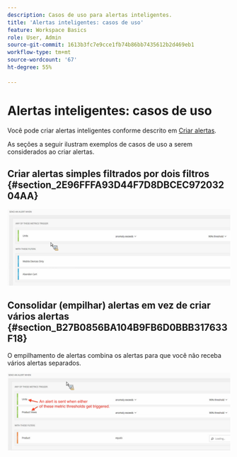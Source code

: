 ```yaml
---
description: Casos de uso para alertas inteligentes.
title: 'Alertas inteligentes: casos de uso'
feature: Workspace Basics
role: User, Admin
source-git-commit: 1613b3fc7e9cce1fb74b86bb7435612b2d469eb1
workflow-type: tm+mt
source-wordcount: '67'
ht-degree: 55%

---
```


# Alertas inteligentes: casos de uso

Você pode criar alertas inteligentes conforme descrito em [Criar alertas](/help/analysis-workspace/c-intelligent-alerts/alert-builder.md).

As seções a seguir ilustram exemplos de casos de uso a serem considerados ao criar alertas.

## Criar alertas simples filtrados por dois filtros {#section_2E96FFFA93D44F7D8DBCEC97203204AA}

<!-- 

Update screenshots for better readability.

 -->

![](assets/alerts_example1.png)



## Consolidar (empilhar) alertas em vez de criar vários alertas {#section_B27B0856BA104B9FB6D0BBB317633F18}

O empilhamento de alertas combina os alertas para que você não receba vários alertas separados.

![](assets/alerts_example2.png)
